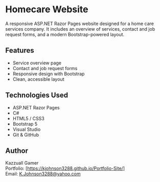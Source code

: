 # Homecare Website

A responsive ASP.NET Razor Pages website designed for a home care services company. It includes an overview of services, contact and job request forms, and a modern Bootstrap-powered layout.

## Features
- Service overview page
- Contact and job request forms
- Responsive design with Bootstrap
- Clean, accessible layout

## Technologies Used
- ASP.NET Razor Pages
- C#
- HTML5 / CSS3
- Bootstrap 5
- Visual Studio
- Git & GitHub


## Author
Kazzuall Gamer  
Portfolio: [https://kjohnson3288.github.io/Portfolio-Site/]  
Email: K.Johnson3288@yahoo.com
